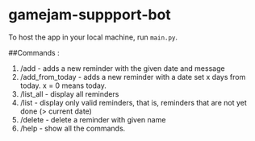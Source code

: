 # gamejam-suppport-bot

To host the app in your local machine, run `main.py`.

##Commands :
1. /add - adds a new reminder with the given date and message
2. /add_from_today - adds a new reminder with a date set x days from today. x = 0 means today.
3. /list_all - display all reminders
4. /list - display only valid reminders, that is, reminders that are not yet done (> current date)
5. /delete - delete a reminder with given name
6. /help - show all the commands.
